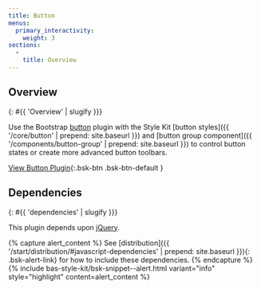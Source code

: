 ```yaml
---
title: Button
menus:
  primary_interactivity:
    weight: 3
sections:
  -
    title: Overview
---
```


## Overview
{: #{{ 'Overview' | slugify }}}

Use the Bootstrap [button](http://getbootstrap.com/javascript/#buttons) plugin with the Style Kit
[button styles]({{ '/core/button' | prepend: site.baseurl }}) and
[button group component]({{ '/components/button-group' | prepend: site.baseurl }}) to control button states or create
more advanced button toolbars.

[View Button Plugin](http://getbootstrap.com/javascript/#buttons){:.bsk-btn .bsk-btn-default }

## Dependencies
{: #{{ 'dependencies' | slugify }}}

This plugin depends upon [jQuery](https://jquery.com).

{% capture alert_content %}
See [distribution]({{ '/start/distribution/#javascript-dependencies' | prepend: site.baseurl }}){: .bsk-alert-link} for
how to include these dependencies.
{% endcapture %}
{% include bas-style-kit/bsk-snippet--alert.html
  variant="info"
  style="highlight"
  content=alert_content
%}
